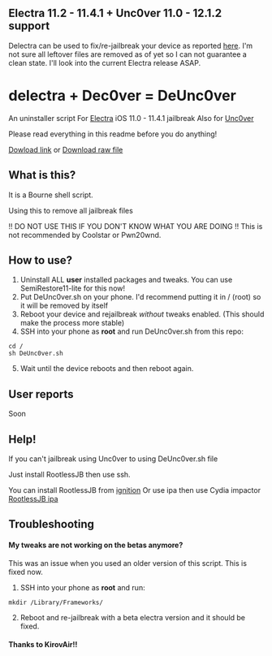 ## Electra 11.2 - 11.4.1 + Unc0ver 11.0 - 12.1.2 support
Delectra can be used to fix/re-jailbreak your device as reported [here](https://github.com/KirovAir/delectra/issues/12).
I'm not sure all leftover files are removed as of yet so I can not guarantee a clean state. I'll look into the current Electra release ASAP.

# delectra + Dec0ver = DeUnc0ver
An uninstaller script For [Electra](https://github.com/coolstar/electra/) iOS 11.0 - 11.4.1 jailbreak
Also for [Unc0ver](https://github.com/pwn20wndstuff/Undecimus/)

Please read everything in this readme before you do anything!

[Dowload link](https://codeload.github.com/MarwanAlshhei/DeUnc0ver/zip/master)
or
[Download raw file](https://raw.githubusercontent.com/MarwanAlshhei/DeUnc0ver/master/DeUnc0ver.sh)

## What is this?
It is a Bourne shell script.

Using this to remove all jailbreak files

!! DO NOT USE THIS IF YOU DON'T KNOW WHAT YOU ARE DOING !!
This is not recommended by Coolstar or Pwn20wnd.

## How to use?
1. Uninstall ALL __user__ installed packages and tweaks. You can use SemiRestore11-lite for this now!
2. Put DeUnc0ver.sh on your phone. I'd recommend putting it in / (root) so it will be removed by itself
3. Reboot your device and rejailbreak _without_ tweaks enabled. (This should make the process more stable)
4. SSH into your phone as __root__ and run DeUnc0ver.sh from this repo:

```
cd /
sh DeUnc0ver.sh
```

5. Wait until the device reboots and then reboot again.

## User reports
Soon

## Help!

If you can't jailbreak using Unc0ver to using DeUnc0ver.sh file

Just install RootlessJB then use ssh.

You can install RootlessJB from [ignition](https://app.ignition.fun)
Or use ipa then use Cydia impactor [RootlessJB ipa](https://github.com/tigisoftware/rootlessJB3/releases/download/3.2.8/rootlessJB3.2.8.ipa)
## Troubleshooting
#### My tweaks are not working on the betas anymore?
This was an issue when you used an older version of this script. This is fixed now.
1. SSH into your phone as __root__ and run:
```
mkdir /Library/Frameworks/
```
2. Reboot and re-jailbreak with a beta electra version and it should be fixed.

#### Thanks to KirovAir!!
